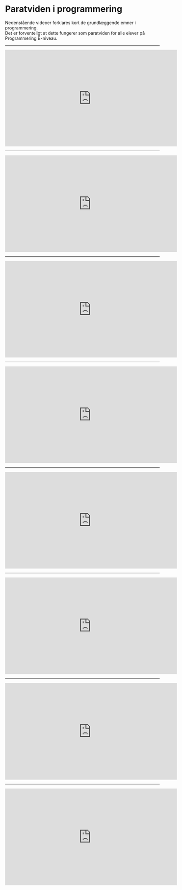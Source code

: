 # Paratviden i programmering

Nedenstående videoer forklares kort de grundlæggende emner i programmering.  
Det er forventeligt at dette fungerer som paratviden for alle elever på Programmering B-niveau.  

------------------------------------------------------------------------------------------------------------------------------------

<iframe width="560" height="315" src="https://www.youtube.com/embed/eXt952DCksA" title="variabler" frameborder="0" allow="accelerometer; autoplay; clipboard-write; encrypted-media; gyroscope; picture-in-picture; web-share" allowfullscreen></iframe>

------------------------------------------------------------------------------------------------------------------------------------

<iframe width="560" height="315" src="https://www.youtube.com/embed/kTrwTnRF_H4" title="for" frameborder="0" allow="accelerometer; autoplay; clipboard-write; encrypted-media; gyroscope; picture-in-picture; web-share" allowfullscreen></iframe>

------------------------------------------------------------------------------------------------------------------------------------

<iframe width="560" height="315" src="https://www.youtube.com/embed/ohd4TOyL6mE" title="while" frameborder="0" allow="accelerometer; autoplay; clipboard-write; encrypted-media; gyroscope; picture-in-picture; web-share" allowfullscreen></iframe>

------------------------------------------------------------------------------------------------------------------------------------

<iframe width="560" height="315" src="https://www.youtube.com/embed/kZ4Mja5HbZQ" title="arrays" frameborder="0" allow="accelerometer; autoplay; clipboard-write; encrypted-media; gyroscope; picture-in-picture; web-share" allowfullscreen></iframe>

------------------------------------------------------------------------------------------------------------------------------------

<iframe width="560" height="315" src="https://www.youtube.com/embed/RnS0e0xnfas" title="if" frameborder="0" allow="accelerometer; autoplay; clipboard-write; encrypted-media; gyroscope; picture-in-picture; web-share" allowfullscreen></iframe>

------------------------------------------------------------------------------------------------------------------------------------

<iframe width="560" height="315" src="https://www.youtube.com/embed/Z-K2y5YD5Rg" title="funktioner" frameborder="0" allow="accelerometer; autoplay; clipboard-write; encrypted-media; gyroscope; picture-in-picture; web-share" allowfullscreen></iframe>

------------------------------------------------------------------------------------------------------------------------------------

<iframe width="560" height="315" src="https://www.youtube.com/embed/XSWwLIBLY-0" title="klasser&objekter" frameborder="0" allow="accelerometer; autoplay; clipboard-write; encrypted-media; gyroscope; picture-in-picture; web-share" allowfullscreen></iframe>

------------------------------------------------------------------------------------------------------------------------------------

<iframe width="560" height="315" src="https://www.youtube.com/embed/FldWAvq_JbU" title="konstruktører" frameborder="0" allow="accelerometer; autoplay; clipboard-write; encrypted-media; gyroscope; picture-in-picture; web-share" allowfullscreen></iframe>
